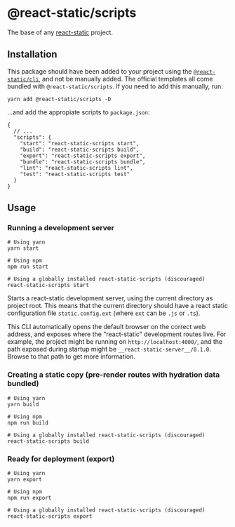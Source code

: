 # @react-static/scripts

The base of any [react-static][git-react-static] project.

## Installation

This package should have been added to your project using the
[`@react-static/cli`][git-react-static-cli], and not be manually added. The
official templates all come bundled with `@react-static/scripts`. If you need
to add this manually, run:

```shell
yarn add @react-static/scripts -D
```

...and add the appropiate scripts to `package.json`:

```json5
{
  // ...
  "scripts": {
    "start": "react-static-scripts start",
    "build": "react-static-scripts build",
    "export": "react-static-scripts export",
    "bundle": "react-static-scripts bundle",
    "lint": "react-static-scripts lint",
    "test": "react-static-scripts test"
  }
}
```

## Usage

### Running a development server

```shell
# Using yarn
yarn start

# Using npm
npm run start

# Using a globally installed react-static-scripts (discouraged)
react-static-scripts start
```

Starts a react-static development server, using the current directory as
project root. This means that the current directory should have a react static
configuration file `static.config.ext` (where `ext` can be `.js` or `.ts`).

This CLI automatically opens the default browser on the correct web address,
and exposes where the "react-static" development routes live. For example, the
project might be running on `http://localhost:4000/`, and the path exposed
during startup might be `__react-static-server__/0.1.0`. Browse to that path to
get more information.

### Creating a static copy (pre-render routes with hydration data bundled)

```shell
# Using yarn
yarn build

# Using npm
npm run build

# Using a globally installed react-static-scripts (discouraged)
react-static-scripts build
```

### Ready for deployment (export)

```shell
# Using yarn
yarn export

# Using npm
npm run export

# Using a globally installed react-static-scripts (discouraged)
react-static-scripts export
```

[git-react-static]: https://github.com/react-static/react-static
[git-react-static-cli]: https://github.com/react-static/react-static/tree/master/packages/react-static-cli
